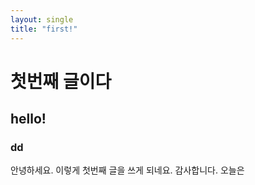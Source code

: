 ```yaml
---
layout: single
title: "first!"
---
```


# 첫번째 글이다
## hello!
### dd

안녕하세요.
이렇게 첫번째 글을 쓰게 되네요.
감사합니다.
오늘은 
